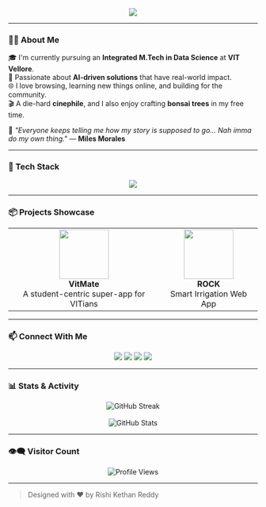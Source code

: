 <div align="center">
  <img src="https://readme-typing-svg.herokuapp.com?font=Fira+Code&weight=500&size=24&duration=4000&pause=1000&color=43C6AC&center=true&vCenter=true&width=435&lines=Hi%2C+I'm+Rishi+Kethan+Reddy;AI+Researcher+%7C+Full+Stack+Developer;Tech+Enthusiast+%7C+Cinephile"/>
</div>

---

### 🧑‍🎓 About Me

🎓 I'm currently pursuing an **Integrated M.Tech in Data Science** at **VIT Vellore**.  
🧠 Passionate about **AI-driven solutions** that have real-world impact.  
🌐 I love browsing, learning new things online, and building for the community.  
🎬 A die-hard **cinephile**, and I also enjoy crafting **bonsai trees** in my free time.  

📌 _"Everyone keeps telling me how my story is supposed to go… Nah imma do my own thing."_ — **Miles Morales**

---

### 🚀 Tech Stack
<p align="center">
  <img src="https://skillicons.dev/icons?i=html,css,js,ts,react,nextjs,nodejs,express,mongodb,postgres,firebase,supabase,python,java,cpp,git,github,vscode&perline=6"/>
</p>

---

### 📦 Projects Showcase
<div align="center">
  <table>
    <tr>
      <td align="center">
        <img src="https://github.com/RishiKethanReddy/VitMate/raw/main/assets/logo.png" width="100" />
        <br><strong>VitMate</strong>
        <br>A student-centric super-app for VITians
      </td>
      <td align="center">
        <img src="https://github.com/RishiKethanReddy/ROCK/raw/main/assets/icon.png" width="100" />
        <br><strong>ROCK</strong>
        <br>Smart Irrigation Web App
      </td>
    </tr>
  </table>
</div>

---

### 📫 Connect With Me
<p align="center">
  <a href="mailto:palarishikethanreddy@gmail.com"><img src="https://img.shields.io/badge/email-%23D14836.svg?&style=for-the-badge&logo=gmail&logoColor=white"/></a>
  <a href="https://www.linkedin.com/in/rishikethanreddy"><img src="https://img.shields.io/badge/LinkedIn-%230077B5.svg?&style=for-the-badge&logo=linkedin&logoColor=white"/></a>
  <a href="https://x.com/prkr29?s=08"><img src="https://img.shields.io/badge/Twitter-%231DA1F2.svg?&style=for-the-badge&logo=twitter&logoColor=white"/></a>
  <a href="https://www.instagram.com/igobyrishi"><img src="https://img.shields.io/badge/Instagram-%23E4405F.svg?&style=for-the-badge&logo=instagram&logoColor=white"/></a>
</p>

---

### 📊 Stats & Activity
<p align="center">
  <img src="https://github-readme-streak-stats.herokuapp.com/?user=RishiKethanReddy&theme=dark&hide_border=true" alt="GitHub Streak" />
  <br><br>
  <img src="https://github-readme-stats.vercel.app/api?username=RishiKethanReddy&show_icons=true&theme=dark&hide_border=true" alt="GitHub Stats"/>
</p>

---

### 👁️‍🗨️ Visitor Count
<p align="center">
  <img src="https://komarev.com/ghpvc/?username=RishiKethanReddy&label=Profile+Views&color=43C6AC&style=flat-square" alt="Profile Views" />
</p>

---

> Designed with ❤️ by Rishi Kethan Reddy
